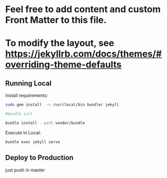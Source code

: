 # Feel free to add content and custom Front Matter to this file.
# To modify the layout, see https://jekyllrb.com/docs/themes/#overriding-theme-defaults

## Running Local

Install requirements: 

```bash
sudo gem install  -n /usr/local/bin bundler jekyll

#bundle init

bundle install --path vendor/bundle
```

Execute in Local:

```bash
bundle exec jekyll serve
````


## Deploy to Production

just push in master 
